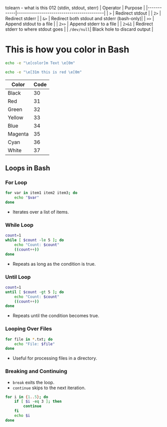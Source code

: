 tolearn - what is this 012 (stdin, stdout, sterr)
| Operator   | Purpose                                   |
|------------|-------------------------------------------|
| `>`        | Redirect stdout                           |
| `2>`       | Redirect stderr                           |
| `&>`       | Redirect both stdout and stderr (bash-only)|
| `>>`       | Append stdout to a file                   |
| `2>>`      | Append stderr to a file                   |
| `2>&1`     | Redirect stderr to where stdout goes       |
| `/dev/null`| Black hole to discard output              |

# This is how you color in Bash

```bash
echo -e "\e[color]m Text \e[0m"

echo -e "\e[31m this is red \e[0m"
```

| Color   | Code |
|---------|------|
| Black   | 30   |
| Red     | 31   |
| Green   | 32   |
| Yellow  | 33   |
| Blue    | 34   |
| Magenta | 35   |
| Cyan    | 36   |
| White   | 37   |


## Loops in Bash

### For Loop

```bash
for var in item1 item2 item3; do
    echo "$var"
done
```

- Iterates over a list of items.

### While Loop

```bash
count=1
while [ $count -le 5 ]; do
    echo "Count: $count"
    ((count++))
done
```

- Repeats as long as the condition is true.

### Until Loop

```bash
count=1
until [ $count -gt 5 ]; do
    echo "Count: $count"
    ((count++))
done
```

- Repeats until the condition becomes true.

### Looping Over Files

```bash
for file in *.txt; do
    echo "File: $file"
done
```

- Useful for processing files in a directory.

### Breaking and Continuing

- `break` exits the loop.
- `continue` skips to the next iteration.

```bash
for i in {1..5}; do
    if [ $i -eq 3 ]; then
        continue
    fi
    echo $i
done
```
